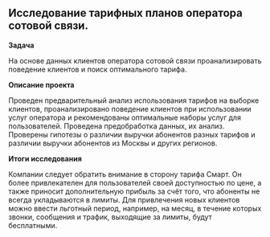 ## Исследование тарифных планов оператора сотовой связи.


**Задача**   

На основе данных клиентов оператора сотовой связи проанализировать поведение клиентов и поиск оптимального тарифа.

**Описание проекта**

Проведен предварительный анализ использования тарифов на выборке клиентов, проанализировано поведение клиентов при использовании услуг оператора и рекомендованы оптимальные наборы услуг для пользователей. Проведена предобработка данных, их анализ. Проверены гипотезы о различии выручки абонентов разных тарифов и различии выручки абонентов из Москвы и других регионов.

**Итоги исследования**

Компании следует обратить внимание в сторону тарифа Смарт. Он более привлекателен для пользователей своей доступностью по цене, а также приносит дополнительную прибыль за счёт того, что абоненты не всегда укладываются в лимиты. Для привлечения новых клиентов можно ввести льготный период, например, на месяц, в течение которых звонки, сообщения и трафик, выходящие за лимиты, будут бесплатными.
